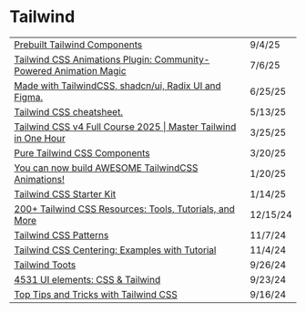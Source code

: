# Tailwind

|                                                                                                                                                      |          |
| ---------------------------------------------------------------------------------------------------------------------------------------------------- | -------- |
| [Prebuilt Tailwind Components](https://kutty.netlify.app/?ref=dailydev)                                                                              | 9/4/25   |
| [Tailwind CSS Animations Plugin: Community-Powered Animation Magic](https://tailwindcss-animations.vercel.app/?ref=dailydev)                         | 7/6/25   |
| [Made with TailwindCSS, shadcn/ui, Radix UI and Figma.](https://mynaui.com/?ref=dailydev)                                                            | 6/25/25  |
| [Tailwind CSS cheatsheet.](https://app.daily.dev/posts/tailwind-css-cheatsheet--stohku1yz)                                                           | 5/13/25  |
| [Tailwind CSS v4 Full Course 2025 \| Master Tailwind in One Hour](https://app.daily.dev/posts/xa8pr0rjl)                                             | 3/25/25  |
| [Pure Tailwind CSS Components](https://app.daily.dev/posts/pure-tailwind-css-components-3xskxtgms)                                                   | 3/20/25  |
| [You can now build AWESOME TailwindCSS Animations!](https://www.youtube.com/watch?v=-Upbnoj9iMk)                                                     | 1/20/25  |
| [Tailwind CSS Starter Kit](https://app.daily.dev/posts/tailwind-css-starter-kit-bcvctr6xt)                                                           | 1/14/25  |
| [200+ Tailwind CSS Resources: Tools, Tutorials, and More](https://app.daily.dev/posts/200-tailwind-css-resources-tools-tutorials-and-more-yoqcyrmjt) | 12/15/24 |
| [Tailwind CSS Patterns](https://app.daily.dev/posts/tailwind-css-patterns-asycv1q65)                                                                 | 11/7/24  |
| [Tailwind CSS Centering: Examples with Tutorial](https://themeselection.com/tailwind-css-centering/?ref=dailydev)                                    | 11/4/24  |
| [Tailwind Toots](https://www.tailwind-toots.fun/?ref=dailydev)                                                                                       | 9/26/24  |
| [4531 UI elements: CSS & Tailwind](https://uiverse.io/elements?ref=dailydev)                                                                         | 9/23/24  |
| [Top Tips and Tricks with Tailwind CSS](https://faun.pub/top-tips-and-tricks-with-tailwind-css-19a566c2b225)                                         | 9/16/24  |
